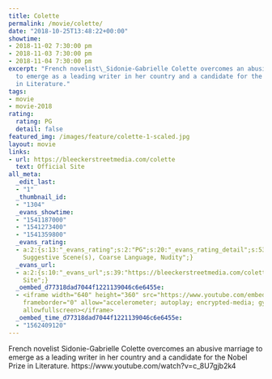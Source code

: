 ```yaml
---
title: Colette
permalink: /movie/colette/
date: "2018-10-25T13:48:22+00:00"
showtime:
- 2018-11-02 7:30:00 pm
- 2018-11-03 7:30:00 pm
- 2018-11-04 7:30:00 pm
excerpt: "French novelist\_Sidonie-Gabrielle Colette overcomes an abusive marriage
  to emerge as a leading writer in her country and a candidate for the Nobel Prize
  in Literature."
tags:
- movie
- movie-2018
rating:
  rating: PG
  detail: false
featured_img: /images/feature/colette-1-scaled.jpg
layout: movie
links:
- url: https://bleeckerstreetmedia.com/colette
  text: Official Site
all_meta:
  _edit_last:
  - "1"
  _thumbnail_id:
  - "1304"
  _evans_showtime:
  - "1541187000"
  - "1541273400"
  - "1541359800"
  _evans_rating:
  - a:2:{s:13:"_evans_rating";s:2:"PG";s:20:"_evans_rating_detail";s:53:"Sexually
    Suggestive Scene(s), Coarse Language, Nudity";}
  _evans_url:
  - a:2:{s:10:"_evans_url";s:39:"https://bleeckerstreetmedia.com/colette";s:15:"_evans_url_name";s:13:"Official
    Site";}
  _oembed_d77318dad7044f1221139046c6e6455e:
  - <iframe width="640" height="360" src="https://www.youtube.com/embed/c_8U7gjb2k4?feature=oembed"
    frameborder="0" allow="accelerometer; autoplay; encrypted-media; gyroscope; picture-in-picture"
    allowfullscreen></iframe>
  _oembed_time_d77318dad7044f1221139046c6e6455e:
  - "1562409120"
---
```


<div class="overview" dir="auto">French novelist Sidonie-Gabrielle Colette overcomes an abusive marriage to emerge as a leading writer in her country and a candidate for the Nobel Prize in Literature. https://www.youtube.com/watch?v=c_8U7gjb2k4 </div>